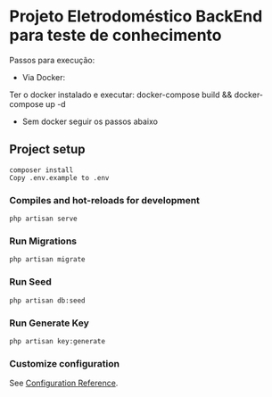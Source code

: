 # Projeto Eletrodoméstico BackEnd para teste de conhecimento

Passos para execução:

- Via Docker:

Ter o docker instalado e executar: docker-compose build && docker-compose up -d

- Sem docker seguir os passos abaixo

## Project setup
```
composer install
Copy .env.example to .env
```

### Compiles and hot-reloads for development
```
php artisan serve
```

### Run Migrations
```
php artisan migrate
```

### Run Seed
```
php artisan db:seed
```

### Run Generate Key
```
php artisan key:generate
```
### Customize configuration
See [Configuration Reference](https://laravel.com/docs).
